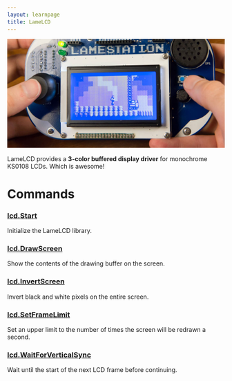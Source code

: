 ```yaml
---
layout: learnpage
title: LameLCD
--- 
```


![](attachments/13762612/23396357.jpg)

LameLCD provides a **3-color buffered display driver** for monochrome
KS0108 LCDs. Which is awesome!

# Commands

### [lcd.Start](lcd.Start.html)

Initialize the LameLCD library.

### [lcd.DrawScreen](lcd.DrawScreen.html)

Show the contents of the drawing buffer on the screen.

### [lcd.InvertScreen](lcd.InvertScreen.html)

Invert black and white pixels on the entire screen.

### [lcd.SetFrameLimit](lcd.SetFrameLimit.html)

Set an upper limit to the number of times the screen will be redrawn a
second.

### [lcd.WaitForVerticalSync](lcd.WaitForVerticalSync.html)

Wait until the start of the next LCD frame before continuing.

